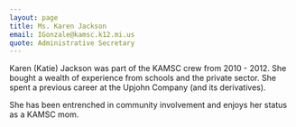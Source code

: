 ```yaml
---
layout: page
title: Ms. Karen Jackson
email: IGonzale@kamsc.k12.mi.us
quote: Administrative Secretary
---
```

Karen (Katie) Jackson was part of the KAMSC crew from 2010 - 2012. She bought a wealth of experience from schools and the private sector. She spent a previous career at the Upjohn Company (and its derivatives).

She has been entrenched in community involvement and enjoys her status as a KAMSC mom.